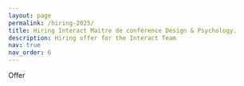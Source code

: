 ```yaml
---
layout: page
permalink: /hiring-2025/
title: Hiring Interact Maitre de conférence Design & Psychology. 
description: Hiring offer for the Interact Team 
nav: true
nav_order: 6
---
```


Offer 
